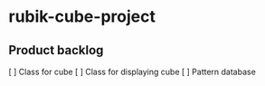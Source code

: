 # rubik-cube-project
## Product backlog
[ ] Class for cube
[ ] Class for displaying cube
[ ] Pattern database
